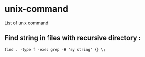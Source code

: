 # unix-command
List of unix command

Find string in files with recursive directory : 
------

```unix
find . -type f -exec grep -H 'my string' {} \;
```
